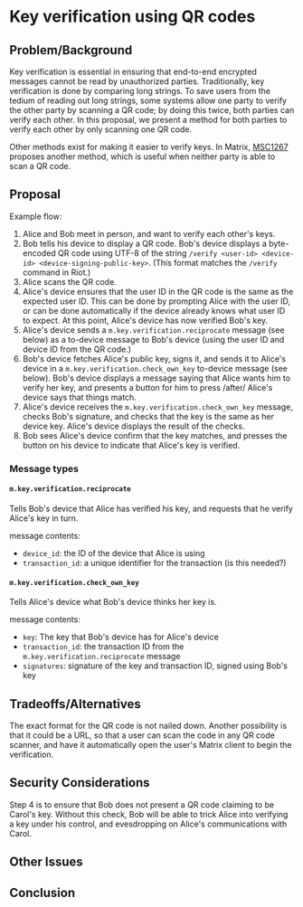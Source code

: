 Key verification using QR codes
===============================

Problem/Background
------------------

Key verification is essential in ensuring that end-to-end encrypted messages
cannot be read by unauthorized parties.  Traditionally, key verification is
done by comparing long strings.  To save users from the tedium of reading out
long strings, some systems allow one party to verify the other party by
scanning a QR code; by doing this twice, both parties can verify each other.
In this proposal, we present a method for both parties to verify each other by
only scanning one QR code.

Other methods exist for making it easier to verify keys.  In Matrix,
[MSC1267](https://github.com/matrix-org/matrix-doc/issues/1267) proposes
another method, which is useful when neither party is able to scan a QR code.

Proposal
--------

Example flow:

1. Alice and Bob meet in person, and want to verify each other's keys.
2. Bob tells his device to display a QR code.  Bob's device displays a
   byte-encoded QR code using UTF-8 of the string `/verify <user-id>
   <device-id> <device-signing-public-key>`.  (This format matches the
   `/verify` command in Riot.)
3. Alice scans the QR code.
4. Alice's device ensures that the user ID in the QR code is the same as the
   expected user ID.  This can be done by prompting Alice with the user ID, or
   can be done automatically if the device already knows what user ID to
   expect.  At this point, Alice's device has now verified Bob's key.
5. Alice's device sends a `m.key.verification.reciprocate` message (see below)
   as a to-device message to Bob's device (using the user ID and device ID from
   the QR code.)
6. Bob's device fetches Alice's public key, signs it, and sends it to Alice's
   device in a `m.key.verification.check_own_key` to-device message (see
   below).  Bob's device displays a message saying that Alice wants him to
   verify her key, and presents a button for him to press /after/ Alice's
   device says that things match.
7. Alice's device receives the `m.key.verification.check_own_key` message,
   checks Bob's signature, and checks that the key is the same as her device
   key.  Alice's device displays the result of the checks.
8. Bob sees Alice's device confirm that the key matches, and presses the button
   on his device to indicate that Alice's key is verified.

### Message types

#### `m.key.verification.reciprocate`

Tells Bob's device that Alice has verified his key, and requests that he verify
Alice's key in turn.

message contents:

- `device_id`: the ID of the device that Alice is using
- `transaction_id`: a unique identifier for the transaction (is this needed?)

#### `m.key.verification.check_own_key`

Tells Alice's device what Bob's device thinks her key is.

message contents:

- `key`: The key that Bob's device has for Alice's device
- `transaction_id`: the transaction ID from the
  `m.key.verification.reciprocate` message
- `signatures`: signature of the key and transaction ID, signed using Bob's key

Tradeoffs/Alternatives
----------------------

The exact format for the QR code is not nailed down.  Another possibility is
that it could be a URL, so that a user can scan the code in any QR code
scanner, and have it automatically open the user's Matrix client to begin the
verification.

Security Considerations
-----------------------

Step 4 is to ensure that Bob does not present a QR code claiming to be Carol's
key.  Without this check, Bob will be able to trick Alice into verifying a key
under his control, and evesdropping on Alice's communications with Carol.

Other Issues
------------

Conclusion
----------
